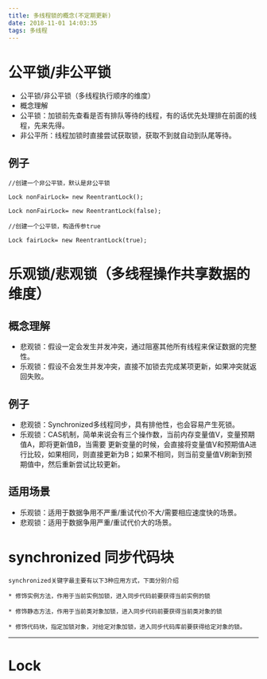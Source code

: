 ```yaml
---
title: 多线程锁的概念(不定期更新)
date: 2018-11-01 14:03:35
tags: 多线程
---
```


# 公平锁/非公平锁

* 公平锁/非公平锁（多线程执行顺序的维度）  
* 概念理解  
* 公平锁：加锁前先查看是否有排队等待的线程，有的话优先处理排在前面的线程，先来先得。
* 非公平所：线程加锁时直接尝试获取锁，获取不到就自动到队尾等待。

<!--more-->

## 例子

```
//创建一个非公平锁，默认是非公平锁

Lock nonFairLock= new ReentrantLock();

Lock nonFairLock= new ReentrantLock(false);

//创建一个公平锁，构造传参true

Lock fairLock= new ReentrantLock(true);
```

# 乐观锁/悲观锁（多线程操作共享数据的维度）

## 概念理解
* 悲观锁：假设一定会发生并发冲突，通过阻塞其他所有线程来保证数据的完整性。
* 乐观锁：假设不会发生并发冲突，直接不加锁去完成某项更新，如果冲突就返回失败。  

## 例子
* 悲观锁：Synchronized多线程同步，具有排他性，也会容易产生死锁。
* 乐观锁：CAS机制，简单来说会有三个操作数，当前内存变量值V，变量预期值A，即将更新值B，当需要 更新变量的时候，会直接将变量值V和预期值A进行比较，如果相同，则直接更新为B；如果不相同，则当前变量值V刷新到预期值中，然后重新尝试比较更新。  

## 适用场景
* 乐观锁：适用于数据争用不严重/重试代价不大/需要相应速度快的场景。
* 悲观锁：适用于数据争用严重/重试代价大的场景。

# synchronized 同步代码块

```
synchronized关键字最主要有以下3种应用方式，下面分别介绍

* 修饰实例方法，作用于当前实例加锁，进入同步代码前要获得当前实例的锁

* 修饰静态方法，作用于当前类对象加锁，进入同步代码前要获得当前类对象的锁

* 修饰代码块，指定加锁对象，对给定对象加锁，进入同步代码库前要获得给定对象的锁。
```

---

# Lock

```

```